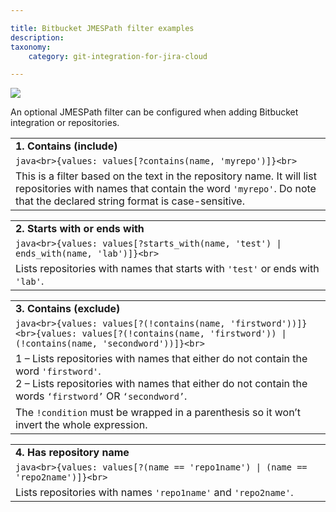 ```yaml
---

title: Bitbucket JMESPath filter examples
description:
taxonomy:
    category: git-integration-for-jira-cloud

---
```

![](https://bigbrassband.atlassian.net/wiki/download/thumbnails/1349615828/bitbucket-mobile2.png?version=1&modificationDate=1615466288281&cacheVersion=1&api=v2&width=272&height=57)

An optional JMESPath filter can be configured when adding Bitbucket integration or repositories.

|     |
| --- |
| **1\. Contains (include)** |
| ```java<br>{values: values[?contains(name, 'myrepo')]}<br>``` |
| This is a filter based on the text in the repository name. It will list repositories with names that contain the word `'myrepo'`. Do note that the declared string format is case-sensitive. |

|     |
| --- |
| **2\. Starts with or ends with** |
| ```java<br>{values: values[?starts_with(name, 'test') \| ends_with(name, 'lab')]}<br>``` |
| Lists repositories with names that starts with `'test'` or ends with `'lab'`. |

|     |
| --- |
| **3\. Contains (exclude)** |
| ```java<br>{values: values[?(!contains(name, 'firstword'))]}<br>{values: values[?(!contains(name, 'firstword')) \| (!contains(name, 'secondword'))]}<br>``` |
| 1 – Lists repositories with names that either do not contain the word `'firstword'`.  <br>2 – Lists repositories with names that either do not contain the words `‘firstword’` OR `‘secondword’`. |
| The `!condition` must be wrapped in a parenthesis so it won’t invert the whole expression. |

|     |
| --- |
| **4\. Has repository name** |
| ```java<br>{values: values[?(name == 'repo1name') \| (name == 'repo2name')]}<br>``` |
| Lists repositories with names `'repo1name'` and `'repo2name'`. |

